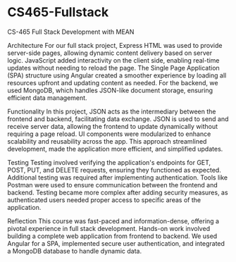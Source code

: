 # CS465-Fullstack
CS-465 Full Stack Development with MEAN

Architecture
For our full stack project, Express HTML was used to provide server-side pages, allowing dynamic content delivery based on server logic. JavaScript added interactivity on the client side, enabling real-time updates without needing to reload the page. The Single Page Application (SPA) structure using Angular created a smoother experience by loading all resources upfront and updating content as needed. For the backend, we used MongoDB, which handles JSON-like document storage, ensuring efficient data management.

Functionality
In this project, JSON acts as the intermediary between the frontend and backend, facilitating data exchange. JSON is used to send and receive server data, allowing the frontend to update dynamically without requiring a page reload. UI components were modularized to enhance scalability and reusability across the app. This approach streamlined development, made the application more efficient, and simplified updates.

Testing
Testing involved verifying the application's endpoints for GET, POST, PUT, and DELETE requests, ensuring they functioned as expected. Additional testing was required after implementing authentication. Tools like Postman were used to ensure communication between the frontend and backend. Testing became more complex after adding security measures, as authenticated users needed proper access to specific areas of the application.

Reflection
This course was fast-paced and information-dense, offering a pivotal experience in full stack development. Hands-on work involved building a complete web application from frontend to backend. We used Angular for a SPA, implemented secure user authentication, and integrated a MongoDB database to handle dynamic data.

